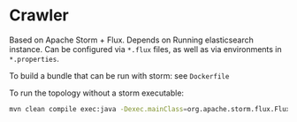 # Crawler

Based on Apache Storm + Flux. Depends on Running elasticsearch instance.
Can be configured via `*.flux` files, as well as via environments in `*.properties`.

To build a bundle that can be run with storm: see `Dockerfile`

To run the topology without a storm executable:
```sh
mvn clean compile exec:java -Dexec.mainClass=org.apache.storm.flux.Flux -Dexec.args="--local --sleep 60000 --filter dev.properties es-crawler.flux"
```
